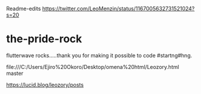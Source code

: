  Readme-edits
https://twitter.com/LeoMenzin/status/1167005632731521024?s=20

# the-pride-rock
flutterwave rocks.....thank you for making it possible to code #startng#hng.

file:///C:/Users/Ejiro%20Okoro/Desktop/omena%20html/Leozory.html
 master


https://lucid.blog/leozory/posts
